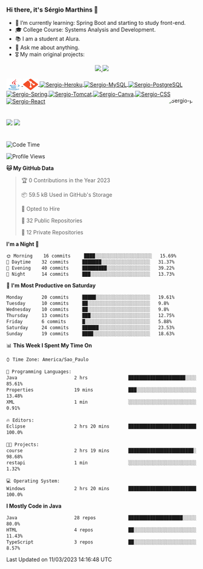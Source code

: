 ### Hi there, it's Sérgio Marthins 👋


- 🌱 I’m currently learning: Spring Boot and starting to study front-end.
- 🎓 College Course: Systems Analysis and Development.
- 📚  I am a student at Alura.
- 💬 Ask me about anything.
- 🎖 My main original projects: 

<div align="center">
  <a href="https://github.com/Almadavic">
  <img height="180em" src="https://github-readme-stats.vercel.app/api?username=Marthiins&show_icons=true&theme=dracula&include_all_commits=true&count_private=true"/>
  <img height="180em" src="https://github-readme-stats.vercel.app/api/top-langs/?username=Marthiins&layout=compact&langs_count=7&theme=dracula"/>
</div>
<div style="display: inline_block"><br>
  <img align="center" alt="Sergio-Java" height="30" width="40" src="https://raw.githubusercontent.com/devicons/devicon/master/icons/java/java-original.svg">
  <img align="center" alt="Sergio-Git" height="30" width="40" src="https://raw.githubusercontent.com/devicons/devicon/master/icons/git/git-original.svg">
  <img align="center" alt="Sergio-Heroku" height="30" width="40" src="https://cdn.jsdelivr.net/gh/devicons/devicon/icons/heroku/heroku-plain-wordmark.svg" />             
  <img align="center" alt="Sergio-MySQL" height="30" width="40" src="https://cdn.jsdelivr.net/gh/devicons/devicon/icons/mysql/mysql-original-wordmark.svg" />
  <img align="center" alt="Sergio-PostgreSQL" height="30" width="40" src="https://cdn.jsdelivr.net/gh/devicons/devicon/icons/postgresql/postgresql-plain-wordmark.svg" />
  <img align="center" alt="Sergio-Spring" height="30" width="40" src="https://cdn.jsdelivr.net/gh/devicons/devicon/icons/spring/spring-original-wordmark.svg" />
  <img align="center" alt="Sergio-Tomcat" height="30" width="40" src="https://cdn.jsdelivr.net/gh/devicons/devicon/icons/tomcat/tomcat-original-wordmark.svg" />
  <img align="center" alt="Sergio-Canva" height="30" width="40" src="https://cdn.jsdelivr.net/gh/devicons/devicon/icons/canva/canva-original.svg" />
  <img align="center" alt="Sergio-CSS" height="30" width="40" src="https://cdn.jsdelivr.net/gh/devicons/devicon/icons/css3/css3-original.svg" />
  <img align="center" alt="Sergio-React" height="30" width="40" src="https://cdn.jsdelivr.net/gh/devicons/devicon/icons/react/react-original.svg" />        
  <img align="right" alt="Sergio-pic" height="150" style="border-radius:50px;" src="https://user-images.githubusercontent.com/47826754/188357708-748fc4f4-5846-47a3-9063-ce04eeefcb8f.png">
</div>

#

<div> 
 <a href = "mailto:sergio.marthiins@gmail.com"><img src="https://img.shields.io/badge/-Gmail-%23333?style=for-the-badge&logo=gmail&logoColor=white" target="_blank"></a>
  <a href="https://www.linkedin.com/in/.........../" target="_blank"><img src="https://img.shields.io/badge/-LinkedIn-%230077B5?style=for-the-badge&logo=linkedin&logoColor=white" target="_blank"></a> 
</div>

#

<!--START_SECTION:waka-->
![Code Time](http://img.shields.io/badge/Code%20Time-31%20hrs%2025%20mins-blue)

![Profile Views](http://img.shields.io/badge/Profile%20Views-0-blue)

**🐱 My GitHub Data** 

> 🏆 0 Contributions in the Year 2023
 > 
> 📦 59.5 kB Used in GitHub's Storage 
 > 
> 💼 Opted to Hire
 > 
> 📜 32 Public Repositories 
 > 
> 🔑 12 Private Repositories  
 > 
**I'm a Night 🦉** 

```text
🌞 Morning    16 commits     ████░░░░░░░░░░░░░░░░░░░░░   15.69% 
🌇 Daytime    32 commits     ███████░░░░░░░░░░░░░░░░░░   31.37% 
🌃 Evening    40 commits     █████████░░░░░░░░░░░░░░░░   39.22% 
🌙 Night      14 commits     ███░░░░░░░░░░░░░░░░░░░░░░   13.73%

```
📅 **I'm Most Productive on Saturday** 

```text
Monday       20 commits     █████░░░░░░░░░░░░░░░░░░░░   19.61% 
Tuesday      10 commits     ██░░░░░░░░░░░░░░░░░░░░░░░   9.8% 
Wednesday    10 commits     ██░░░░░░░░░░░░░░░░░░░░░░░   9.8% 
Thursday     13 commits     ███░░░░░░░░░░░░░░░░░░░░░░   12.75% 
Friday       6 commits      █░░░░░░░░░░░░░░░░░░░░░░░░   5.88% 
Saturday     24 commits     ██████░░░░░░░░░░░░░░░░░░░   23.53% 
Sunday       19 commits     ████░░░░░░░░░░░░░░░░░░░░░   18.63%

```


📊 **This Week I Spent My Time On** 

```text
⌚︎ Time Zone: America/Sao_Paulo

💬 Programming Languages: 
Java                     2 hrs               █████████████████████░░░░   85.61% 
Properties               19 mins             ███░░░░░░░░░░░░░░░░░░░░░░   13.48% 
XML                      1 min               ░░░░░░░░░░░░░░░░░░░░░░░░░   0.91%

🔥 Editors: 
Eclipse                  2 hrs 20 mins       █████████████████████████   100.0%

🐱‍💻 Projects: 
course                   2 hrs 19 mins       ████████████████████████░   98.68% 
restapi                  1 min               ░░░░░░░░░░░░░░░░░░░░░░░░░   1.32%

💻 Operating System: 
Windows                  2 hrs 20 mins       █████████████████████████   100.0%

```

**I Mostly Code in Java** 

```text
Java                     28 repos            ████████████████████░░░░░   80.0% 
HTML                     4 repos             ██░░░░░░░░░░░░░░░░░░░░░░░   11.43% 
TypeScript               3 repos             ██░░░░░░░░░░░░░░░░░░░░░░░   8.57%

```



 Last Updated on 11/03/2023 14:16:48 UTC
<!--END_SECTION:waka-->

